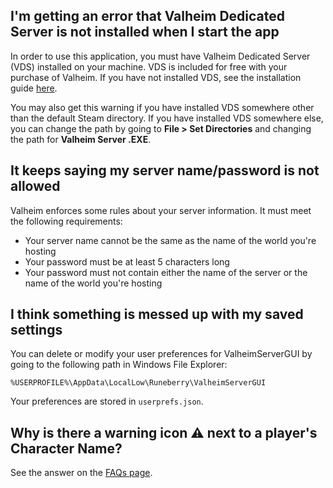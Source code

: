 ## I'm getting an error that Valheim Dedicated Server is not installed when I start the app

In order to use this application, you must have Valheim Dedicated Server (VDS) installed on your machine. VDS is included for free with your purchase of Valheim. If you have not installed VDS, see the installation guide [here](../Installing-Valheim-Dedicated-Server).

You may also get this warning if you have installed VDS somewhere other than the default Steam directory. If you have installed VDS somewhere else, you can change the path by going to **File > Set Directories** and changing the path for **Valheim Server .EXE**.

## It keeps saying my server name/password is not allowed

Valheim enforces some rules about your server information. It must meet the following requirements:

* Your server name cannot be the same as the name of the world you're hosting
* Your password must be at least 5 characters long
* Your password must not contain either the name of the server or the name of the world you're hosting

## I think something is messed up with my saved settings

You can delete or modify your user preferences for ValheimServerGUI by going to the following path in Windows File Explorer:

```%USERPROFILE%\AppData\LocalLow\Runeberry\ValheimServerGUI```

Your preferences are stored in `userprefs.json`.

## Why is there a warning icon ⚠ next to a player's Character Name?

See the answer on the [FAQs page](https://github.com/runeberry/ValheimServerGUI/wiki/Frequently-Asked-Questions#why-is-there-a-warning-icon--next-to-a-players-character-name).